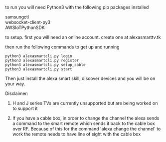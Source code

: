 to run you will need Python3 with the following pip packages installed


samsungctl    
websocket-client-py3     
AWSIoTPythonSDK

to setup. first you will need an online account. create one at alexasmarttv.tk

then run the following commands to get up and running

```
python3 alexasmartcli.py login
python3 alexasmartcli.py register
python3 alexasmartcli.py setup_cable
python3 alexasmartcli.py start
```

Then just install the alexa smart skill, discover devices and you will be on your way.


Disclaimer:
1) H and J series TVs are currently unsupported but are being worked on to support it

2) If you have a cable box, in order to change the channel the alexa sends a command to the smart remote which sends it back to the cable box over RF. Because of this for the command 'alexa change the channel' to work the remote needs to have line of sight with the cable box
